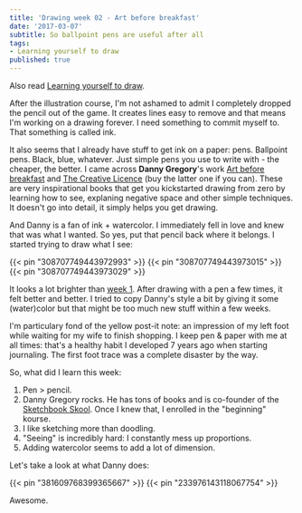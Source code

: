 ```yaml
---
title: 'Drawing week 02 - Art before breakfast'
date: '2017-03-07'
subtitle: So ballpoint pens are useful after all
tags:
- Learning yourself to draw
published: true
---
```


Also read [Learning yourself to draw](/post/learning-yourself-to-draw/).

After the illustration course, I'm not ashamed to admit I completely dropped the pencil out of the game. It creates lines easy to remove and that means I'm working on a drawing forever. I need something to commit myself to. That something is called ink. 

It also seems that I already have stuff to get ink on a paper: pens. Ballpoint pens. Black, blue, whatever. Just simple pens you use to write with - the cheaper, the better. I came across **Danny Gregory**'s work [Art before breakfast](https://dannygregorysblog.com/books/art-before-breakfast/) and [The Creative Licence](http://www.dannygregory.com/author) (buy the latter one if you can). These are very inspirational books that get you kickstarted drawing from zero by learning how to see, explaning negative space and other simple techniques. It doesn't go into detail, it simply helps you get drawing. 

And Danny is a fan of ink + watercolor. I immediately fell in love and knew that was what I wanted. So yes, put that pencil back where it belongs. I started trying to draw what I see:

{{< pin "308707749443972993" >}}
{{< pin "308707749443973015" >}}
{{< pin "308707749443973029" >}}

It looks a lot brighter than [week 1](/post/drawing-week-01). After drawing with a pen a few times, it felt better and better. I tried to copy Danny's style a bit by giving it some (water)color but that might be too much new stuff within a few weeks. 

I'm particulary fond of the yellow post-it note: an impression of my left foot while waiting for my wife to finish shopping. I keep pen & paper with me at all times: that's a healthy habit I developed 7 years ago when starting journaling. 
The first foot trace was a complete disaster by the way. 

So, what did I learn this week:

1. Pen > pencil.
2. Danny Gregory rocks. He has tons of books and is co-founder of the [Sketchbook Skool](http://sketchbookskool.com/). Once I knew that, I enrolled in the "beginning" kourse. 
3. I like sketching more than doodling. 
4. "Seeing" is incredibly hard: I constantly mess up proportions.
5. Adding watercolor seems to add a lot of dimension. 

Let's take a look at what Danny does:

{{< pin "381609768399365667" >}}
{{< pin "233976143118067754" >}}

Awesome. 

